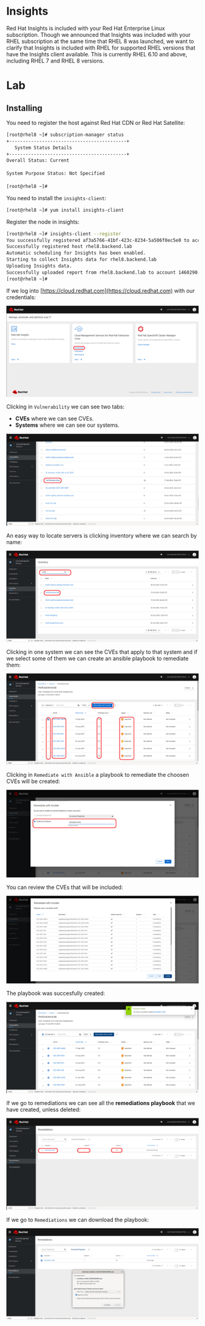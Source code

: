 # Insights

Red Hat Insights is included with your Red Hat Enterprise Linux subscription. Though we announced that Insights was included with your RHEL subscription at the same time that  RHEL 8 was launched, we want to clarify that Insights is included with RHEL for supported RHEL versions that have the Insights client available. This is currently RHEL 6.10 and above, including RHEL 7 and RHEL 8 versions.

#  Lab

## Installing

You need to register the host against Red Hat CDN or Red Hat Satellite:

```bash
[root@rhel8 ~]# subscription-manager status
+-------------------------------------------+
   System Status Details
+-------------------------------------------+
Overall Status: Current

System Purpose Status: Not Specified

[root@rhel8 ~]# 
```

You need to install the ``insights-client``:

```bash
[root@rhel8 ~]# yum install insights-client
```

Register the node in insights:

```bash
[root@rhel8 ~]# insights-client --register
You successfully registered af3a5766-41bf-423c-8234-5a506f0ec5e0 to account 1460290.
Successfully registered host rhel8.backend.lab
Automatic scheduling for Insights has been enabled.
Starting to collect Insights data for rhel8.backend.lab
Uploading Insights data.
Successfully uploaded report from rhel8.backend.lab to account 1460290.
[root@rhel8 ~]# 
```

If we log into [https://cloud.redhat.com](https://cloud.redhat.com) with our credentials:

![INSIGHTS](imgs/insights-01.png)

Clicking in ``Vulnerability`` we can see two tabs:

* **CVEs** where we can see CVEs.
* **Systems** where we can see our systems.

![INSIGHTS](imgs/insights-02.png)

An easy way to locate servers is clicking inventory where we can search by name:

![INSIGHTS](imgs/insights-03.png)

Clicking in one system we can see the CVEs that apply to that system and if we select some of them we can create an ansible playbook to remediate them:

![INSIGHTS](imgs/insights-04.png)

Clicking in ``Remediate with Ansible`` a playbook to remediate the choosen CVEs will be created:

![INSIGHTS](imgs/insights-05.png)

You can review the CVEs that will be included:

![INSIGHTS](imgs/insights-06.png)

The playbook was succesfully created:

![INSIGHTS](imgs/insights-07.png)

If we go to remediations we can see all the **remediations playbook** that we have created, unless deleted:

![INSIGHTS](imgs/insights-08.png)

If we go to ``Remediations`` we can download the playbook:

![INSIGHTS](imgs/insights-09.png)
